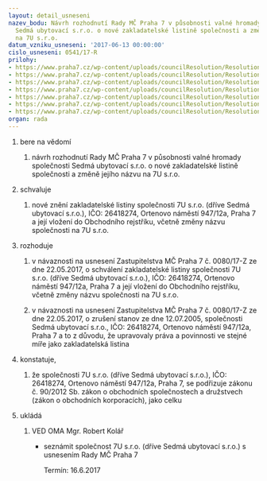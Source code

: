```yaml
---
layout: detail_usneseni
nazev_bodu: Návrh rozhodnutí Rady MČ Praha 7 v působnosti valné hromady společnosti
  Sedmá ubytovací s.r.o. o nové zakladatelské listině společnosti a změně jejího názvu
  na 7U s.r.o.
datum_vzniku_usneseni: '2017-06-13 00:00:00'
cislo_usneseni: 0541/17-R
prilohy:
- https://www.praha7.cz/wp-content/uploads/councilResolution/Resolutions/29126/export/01_ZL7U2017z~214635.docx
- https://www.praha7.cz/wp-content/uploads/councilResolution/Resolutions/29126/export/02_ZL7U2017z~214634.pdf
- https://www.praha7.cz/wp-content/uploads/councilResolution/Resolutions/29126/export/03a_ZL7U2017z~214633.pdf
- https://www.praha7.cz/wp-content/uploads/councilResolution/Resolutions/29126/export/04_ZL7U2017z~214632.pdf
- https://www.praha7.cz/wp-content/uploads/councilResolution/Resolutions/29126/export/Sedmaubytovaci_zakladatelskalistina_19_5_2017kopie~214631.doc
- https://www.praha7.cz/wp-content/uploads/councilResolution/Resolutions/29126/export/06b_ZL7U2017z~214630.pdf
- https://www.praha7.cz/wp-content/uploads/councilResolution/Resolutions/29126/export/export~295897.pdf
organ: rada
---
```

<ol class="urzList_view" id="urzList">
<li id="" class="urzClass1"><span name="1">bere na vědomí</span>
<ol class="urzOlClass">
<li id="" class="urzClass2" style="TEXT-ALIGN: left"><span><p>návrh rozhodnutí Rady MČ Praha 7 v působnosti valné hromady společnosti Sedmá ubytovací s.r.o. o nové zakladatelské listině společnosti a změně jejího názvu na 7U s.r.o.</p></span></li></ol></li>
<li id="" class="urzClass1"><span name="24">schvaluje</span>
<ol class="urzOlClass">
<li id="" class="urzClass2" style="TEXT-ALIGN: left"><span><p>nové znění zakladatelské listiny společnosti 7U s.r.o. (dříve Sedmá ubytovací s.r.o.), IČO: 26418274, Ortenovo náměstí 947/12a, Praha 7 a její vložení do Obchodního rejstříku, včetně změny názvu společnosti na 7U s.r.o.<br></p></span></li></ol></li>
<li id="" class="urzClass1"><span name="68">rozhoduje</span>
<ol class="urzOlClass">
<li id="" class="urzClass2" style="TEXT-ALIGN: left"><span><p>v návaznosti na usnesení Zastupitelstva MČ Praha 7 č. 0080/17-Z ze dne 22.05.2017, o schválení zakladatelské listiny společnosti 7U s.r.o. (dříve Sedmá ubytovací s.r.o.), IČO: 26418274, Ortenovo náměstí 947/12a, Praha 7 a její vložení do Obchodního rejstříku, včetně změny názvu společnosti na 7U s.r.o.<br></p></span></li>
<li id="" class="urzClass2" style="TEXT-ALIGN: left"><span><p>v návaznosti na usnesení Zastupitelstva MČ Praha 7 č. 0080/17-Z ze dne 22.05.2017, o zrušení stanov ze dne 12.07.2005, společnosti Sedmá ubytovací s.r.o., IČO: 26418274, Ortenovo náměstí 947/12a, Praha 7 a to z důvodu, že upravovaly práva a povinnosti ve stejné míře jako zakladatelská listina</p></span></li></ol></li>
<li id="" class="urzClass1"><span name="50">konstatuje,</span>
<ol class="urzOlClass">
<li id="" class="urzClass2" style="TEXT-ALIGN: left"><span><p>že&nbsp;společnosti 7U s.r.o. (dříve Sedmá ubytovací s.r.o.), IČO: 26418274, Ortenovo náměstí 947/12a, Praha 7, se podřizuje zákonu č. 90/2012 Sb. zákon o obchodních společnostech a družstvech (zákon o obchodních korporacích), jako celku</p></span></li></ol></li><li class="urzClass1" id="urzUkoly"><span name="1">ukládá</span><ol class="urzOlClass"><li class="urzClass2"><span><p>VED OMA Mgr. Robert Kolář</p></span><ul class="urzUlClass"><li class="urzClass3"><span><p>seznámit společnost 7U s.r.o. (dříve Sedmá ubytovací s.r.o.) s usnesením Rady MČ Praha 7</p></span><span class="urzUkolTermin">  Termín:&nbsp;16.6.2017</span></li></ul></li></ol></li>
</ol>